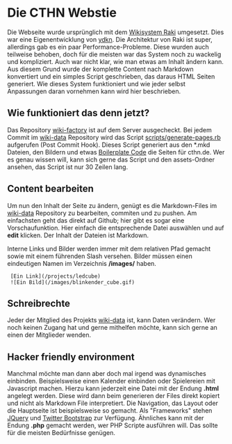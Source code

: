 # Die CTHN Webstie
Die Webseite wurde ursprünglich mit dem [Wikisystem Raki](https://github.com/CTHN/raki) umgesetzt. Dies war eine Eigenentwicklung von [ydkn](https://github.com/ydkn). Die Architektur von Raki ist super, allerdings gab es ein paar Performance-Probleme. Diese wurden auch teilweise behoben, doch für die meisten war das System noch zu wackelig und kompliziert. Auch war nicht klar, wie man etwas am Inhalt ändern kann. Aus diesem Grund wurde der komplette Content nach Markdown konvertiert und ein simples Script geschrieben, das daraus HTML Seiten generiert. Wie dieses System funktioniert und wie jeder selbst Anpassungen daran vornehmen kann wird hier beschrieben.

## Wie funktioniert das denn jetzt?
Das Repository [wiki-factory](https://github.com/CTHN/wiki-factory) ist auf dem Server ausgecheckt. Bei jedem Commit im [wiki-data](https://github.com/CTHN/wiki-data) Repository wird das Script [scripts/generate-pages.rb](https://github.com/CTHN/wiki-factory/blob/master/scripts/generate_pages.rb) aufgerufen (Post Commit Hook). Dieses Script generiert aus den *.mkd Dateien, den Bildern und etwas [Boilerplate Code](https://github.com/CTHN/wiki-factory/tree/master/assets) die Seiten für cthn.de. Wer es genau wissen will, kann sich gerne das Script und den assets-Ordner ansehen, das Script ist nur 30 Zeilen lang.


## Content bearbeiten
Um nun den Inhalt der Seite zu ändern, genügt es die Markdown-Files im [wiki-data](https://github.com/CTHN/wiki-data) Repository zu bearbeiten, commiten und zu pushen. Am einfachsten geht das direkt auf Github; hier gibt es sogar eine Vorschaufunktion. Hier einfach die entsprechende Datei auswählen und auf **edit** klicken. Der Inhalt der Dateien ist Markdown.

Interne Links und Bilder werden immer mit dem relativen Pfad gemacht sowie mit einem führenden Slash versehen. Bilder müssen einen eindeutigen Namen im Verzeichnis **/images/** haben.

     [Ein Link](/projects/ledcube)
     ![Ein Bild](/images/blinkender_cube.gif)
     
## Schreibrechte
Jeder der Mitglied des Projekts [wiki-data](https://github.com/CTHN/wiki-data) ist, kann Daten verändern. Wer noch keinen Zugang hat und gerne mithelfen möchte, kann sich gerne an einen der Mitglieder wenden.

## Hacker friendly environment
Manchmal möchte man dann aber doch mal irgend was dynamisches einbinden. Beispielsweise einen Kalender einbinden oder Spielereien mit Javascript machen. Hierzu kann jederzeit eine Datei mit der Endung **.html** angelegt werden. Diese wird dann beim generieren der Files direkt kopiert und nicht als Markdown File interpretiert. Die Navigation, das Layout oder die Hauptseite ist beispielsweise so gemacht. Als "Frameworks" stehen [JQuery](http://jquery.com/) und [Twitter Bootstrap](http://twitter.github.io/bootstrap/) zur Verfügung. Ähnliches kann mit der Endung **.php** gemacht werden, wer PHP Scripte ausführen will. Das sollte für die meisten Bedürfnisse genügen.
